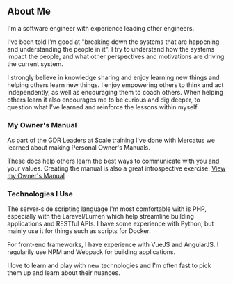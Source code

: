 ## About Me

I'm a software engineer with experience leading other engineers.

I've been told I’m good at "breaking down the systems that are happening and understanding the people in it". I try to understand how the systems impact the people, and what other perspectives and motivations are driving the current system.

I strongly believe in knowledge sharing and enjoy learning new things and helping others learn new things. I enjoy empowering others to think and act independently, as well as encouraging them to coach others. When helping others learn it also encourages me to be curious and dig deeper, to question what I’ve learned and reinforce the lessons within myself.

### My Owner's Manual

As part of the GDR Leaders at Scale training I've done with Mercatus we learned about making Personal Owner's Manuals.

These docs help others learn the best ways to communicate with you and your values. Creating the manual is also a great introspective exercise.
[View my Owner's Manual](pdf/KellySavoyOwnersManual.pdf)

### Technologies I Use

The server-side scripting language I'm most comfortable with is PHP, especially with the Laravel/Lumen which help streamline building applications and RESTful APIs. I have some experience with Python, but mainly use it for things such as scripts for Docker.

For front-end frameworks, I have experience with VueJS and AngularJS. I regularily use NPM and Webpack for building applications.

I love to learn and play with new technologies and I'm often fast to pick them up and learn about their nuances.
